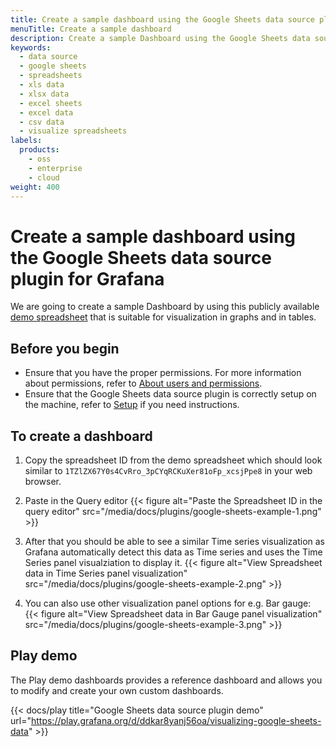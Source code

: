 ```yaml
---
title: Create a sample dashboard using the Google Sheets data source plugin for Grafana
menuTitle: Create a sample dashboard
description: Create a sample Dashboard using the Google Sheets data source plugin to visualize Google Spreadsheets data in Grafana.
keywords:
  - data source
  - google sheets
  - spreadsheets
  - xls data
  - xlsx data
  - excel sheets
  - excel data
  - csv data
  - visualize spreadsheets
labels:
  products:
    - oss
    - enterprise
    - cloud
weight: 400
---
```


# Create a sample dashboard using the Google Sheets data source plugin for Grafana

We are going to create a sample Dashboard by using this publicly available [demo spreadsheet](https://docs.google.com/spreadsheets/d/1TZlZX67Y0s4CvRro_3pCYqRCKuXer81oFp_xcsjPpe8/edit?usp=sharing) that is suitable for visualization in graphs and in tables.

## Before you begin

- Ensure that you have the proper permissions. For more information about permissions, refer to [About users and permissions](https://grafana.com/docs/grafana/latest/administration/roles-and-permissions/).
- Ensure that the Google Sheets data source plugin is correctly setup on the machine, refer to [Setup](./setup/) if you need instructions.

## To create a dashboard

1. Copy the spreadsheet ID from the demo spreadsheet which should look similar to `1TZlZX67Y0s4CvRro_3pCYqRCKuXer81oFp_xcsjPpe8` in your web browser.

1. Paste in the Query editor
   {{< figure alt="Paste the Spreadsheet ID in the query editor" src="/media/docs/plugins/google-sheets-example-1.png"  >}}

1. After that you should be able to see a similar Time series visualization as Grafana automatically detect this data as Time series and uses the Time Series panel visualziation to display it.
   {{< figure alt="View Spreadsheet data in Time Series panel visualization" src="/media/docs/plugins/google-sheets-example-2.png" >}}

1. You can also use other visualization panel options for e.g. Bar gauge:
   {{< figure alt="View Spreadsheet data in Bar Gauge panel visualization" src="/media/docs/plugins/google-sheets-example-3.png" >}}

## Play demo

The Play demo dashboards provides a reference dashboard and allows you to modify and create your own custom dashboards.

{{< docs/play title="Google Sheets data source plugin demo" url="https://play.grafana.org/d/ddkar8yanj56oa/visualizing-google-sheets-data" >}}
